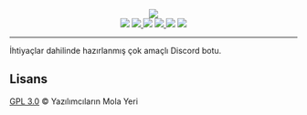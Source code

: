 <p align="center">
  <img src="https://github.com/ymy-gitrepo/ymybot/blob/master/assets/ymybot-banner.png"><br>
  <img src="https://img.shields.io/github/languages/code-size/ymy-gitrepo/ymybot">
  <a href="https://discord.gg/KazHgb2">
    <img src="https://img.shields.io/discord/418887354699350028">
  </a>
  <img src="https://img.shields.io/badge/python-3.7%2B-yellowgreen">
  <a href="https://github.com/Rapptz/discord.py/">
    <img src="https://img.shields.io/badge/discord-py-blue">
  </a>
  <img src="https://img.shields.io/github/license/ymy-gitrepo/ymybot">
  <a href="https://github.com/psf/black">
    <img src="https://img.shields.io/badge/code%20style-black-black">
  </a>
</p>
 
 ---
 
İhtiyaçlar dahilinde hazırlanmış çok amaçlı Discord botu.

## Lisans
[GPL 3.0](LICENSE) © Yazılımcıların Mola Yeri
